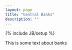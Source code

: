 ```yaml
---
layout: page
title: "Central Banks"
description: ""
---
```

{% include JB/setup %}

This is some text about banks